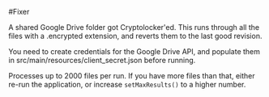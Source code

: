 #Fixer

A shared Google Drive folder got Cryptolocker'ed. This runs through all the files with a .encrypted extension, and reverts them to the last good revision.

You need to create credentials for the Google Drive API, and populate them in src/main/resources/client_secret.json before running.

Processes up to 2000 files per run. If you have more files than that, either re-run the application, or increase ```setMaxResults()``` to a higher number.
